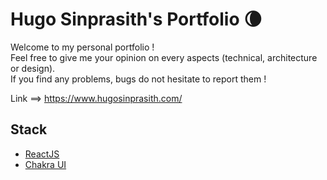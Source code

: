 # Hugo Sinprasith's Portfolio 🌘

Welcome to my personal portfolio !    
Feel free to give me your opinion on every aspects (technical, architecture or design).  
If you find any problems, bugs do not hesitate to report them !

Link ==> https://www.hugosinprasith.com/

## Stack

* [ReactJS](https://reactjs.org/)
* [Chakra UI](https://chakra-ui.com/)